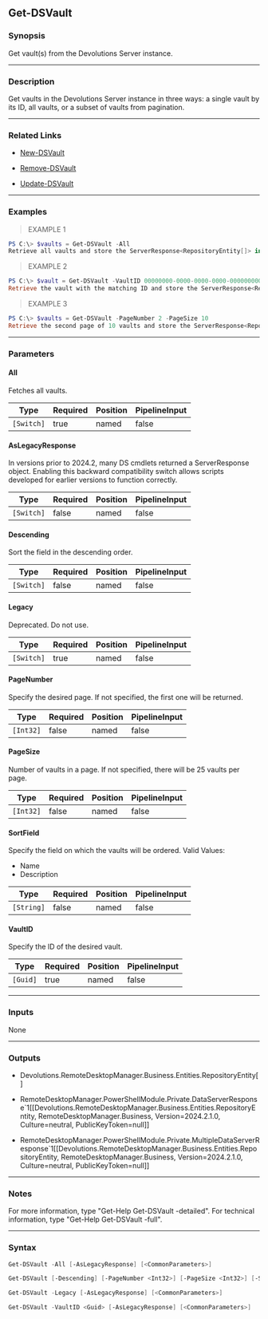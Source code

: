 Get-DSVault
-----------

### Synopsis
Get vault(s) from the Devolutions Server instance.

---

### Description

Get vaults in the Devolutions Server instance in three ways: a single vault by its ID, all vaults, or a subset of vaults from pagination.

---

### Related Links
* [New-DSVault](New-DSVault)

* [Remove-DSVault](Remove-DSVault)

* [Update-DSVault](Update-DSVault)

---

### Examples
> EXAMPLE 1

```PowerShell
PS C:\> $vaults = Get-DSVault -All
Retrieve all vaults and store the ServerResponse<RepositoryEntity[]> in $vaults.
```
> EXAMPLE 2

```PowerShell
PS C:\> $vault = Get-DSVault -VaultID 00000000-0000-0000-0000-000000000000
Retrieve the vault with the matching ID and store the ServerResponse<RepositoryEntity> in $vault.
```
> EXAMPLE 3

```PowerShell
PS C:\> $vaults = Get-DSVault -PageNumber 2 -PageSize 10
Retrieve the second page of 10 vaults and store the ServerResponse<RepositoryEntity[]> in $vaults.
```

---

### Parameters
#### **All**
Fetches all vaults.

|Type      |Required|Position|PipelineInput|
|----------|--------|--------|-------------|
|`[Switch]`|true    |named   |false        |

#### **AsLegacyResponse**
In versions prior to 2024.2, many DS cmdlets returned a ServerResponse object. Enabling this backward compatibility switch allows scripts developed for earlier versions to function correctly.

|Type      |Required|Position|PipelineInput|
|----------|--------|--------|-------------|
|`[Switch]`|false   |named   |false        |

#### **Descending**
Sort the field in the descending order.

|Type      |Required|Position|PipelineInput|
|----------|--------|--------|-------------|
|`[Switch]`|false   |named   |false        |

#### **Legacy**
Deprecated. Do not use.

|Type      |Required|Position|PipelineInput|
|----------|--------|--------|-------------|
|`[Switch]`|true    |named   |false        |

#### **PageNumber**
Specify the desired page. If not specified, the first one will be returned.

|Type     |Required|Position|PipelineInput|
|---------|--------|--------|-------------|
|`[Int32]`|false   |named   |false        |

#### **PageSize**
Number of vaults in a page. If not specified, there will be 25 vaults per page.

|Type     |Required|Position|PipelineInput|
|---------|--------|--------|-------------|
|`[Int32]`|false   |named   |false        |

#### **SortField**
Specify the field on which the vaults will be ordered.
Valid Values:

* Name
* Description

|Type      |Required|Position|PipelineInput|
|----------|--------|--------|-------------|
|`[String]`|false   |named   |false        |

#### **VaultID**
Specify the ID of the desired vault.

|Type    |Required|Position|PipelineInput|
|--------|--------|--------|-------------|
|`[Guid]`|true    |named   |false        |

---

### Inputs
None

---

### Outputs
* Devolutions.RemoteDesktopManager.Business.Entities.RepositoryEntity[]

* RemoteDesktopManager.PowerShellModule.Private.DataServerResponse`1[[Devolutions.RemoteDesktopManager.Business.Entities.RepositoryEntity, RemoteDesktopManager.Business, Version=2024.2.1.0, Culture=neutral, PublicKeyToken=null]]

* RemoteDesktopManager.PowerShellModule.Private.MultipleDataServerResponse`1[[Devolutions.RemoteDesktopManager.Business.Entities.RepositoryEntity, RemoteDesktopManager.Business, Version=2024.2.1.0, Culture=neutral, PublicKeyToken=null]]

---

### Notes
For more information, type "Get-Help Get-DSVault -detailed". For technical information, type "Get-Help Get-DSVault -full".

---

### Syntax
```PowerShell
Get-DSVault -All [-AsLegacyResponse] [<CommonParameters>]
```
```PowerShell
Get-DSVault [-Descending] [-PageNumber <Int32>] [-PageSize <Int32>] [-SortField <Name | Description>] [-AsLegacyResponse] [<CommonParameters>]
```
```PowerShell
Get-DSVault -Legacy [-AsLegacyResponse] [<CommonParameters>]
```
```PowerShell
Get-DSVault -VaultID <Guid> [-AsLegacyResponse] [<CommonParameters>]
```
